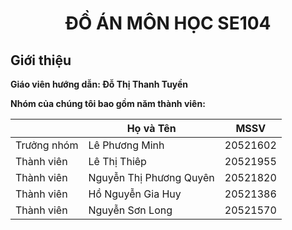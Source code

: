 <h1><p align="center">ĐỒ ÁN MÔN HỌC SE104</p></h1>

## Giới thiệu

<b>Giáo viên hướng dẫn: Đỗ Thị Thanh Tuyền<b>

Nhóm của chúng tôi bao gồm năm thành viên:

|             | Họ và Tên               | MSSV     |
| ----------- | ----------------        | -------- |
| Trưởng nhóm | Lê Phương Minh          | 20521602 |
| Thành viên  | Lê Thị Thiêp            | 20521955 |
| Thành viên  | Nguyễn Thị Phương Quyên | 20521820 |
| Thành viên  | Hồ Nguyễn Gia Huy       | 20521386 |
| Thành viên  | Nguyễn Sơn Long         | 20521570 |
<br>


